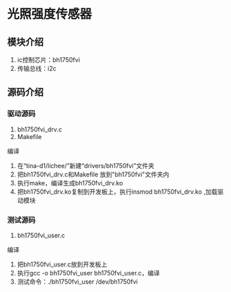 # 光照强度传感器

## 模块介绍

1. ic控制芯片：bh1750fvi
2. 传输总线：i2c

## 源码介绍

### 驱动源码

1. bh1750fvi_drv.c
2. Makefile

编译

1. 在“tina-d1/lichee/”新建“drivers/bh1750fvi”文件夹
2. 把bh1750fvi_drv.c和Makefile 放到"bh1750fvi"文件夹内
3. 执行make，编译生成bh1750fvi_drv.ko
4. 把bh1750fvi_drv.ko复制到开发板上，执行insmod bh1750fvi_drv.ko ,加载驱动模块



### 测试源码

1. bh1750fvi_user.c

编译

1. 把bh1750fvi_user.c放到开发板上
2. 执行gcc -o bh1750fvi_user bh1750fvi_user.c，编译
3. 测试命令：./bh1750fvi_user /dev/bh1750fvi






